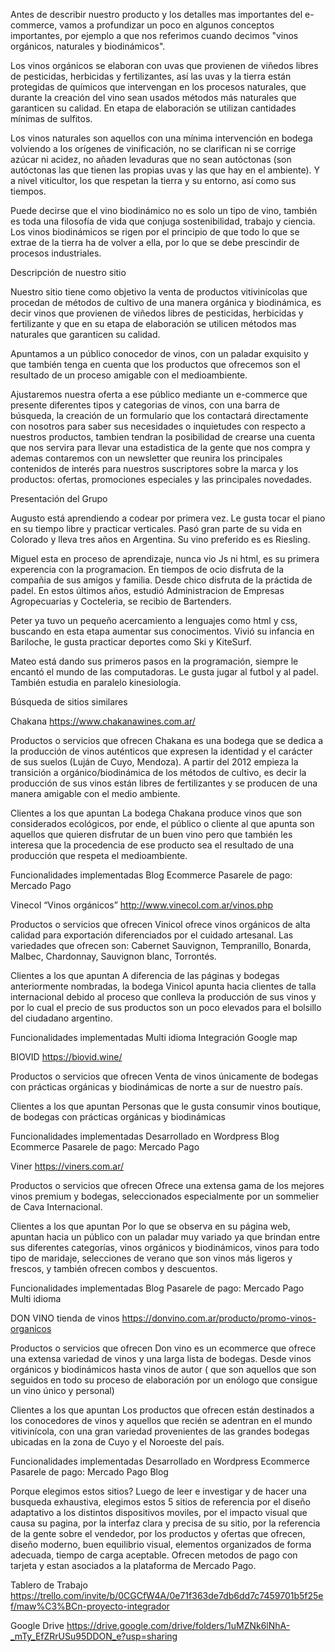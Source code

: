 Antes de describir nuestro producto y los detalles mas importantes del e-commerce, vamos a profundizar un poco en algunos conceptos importantes, por ejemplo a que nos referimos cuando decimos "vinos orgánicos, naturales y biodinámicos".

Los vinos orgánicos se elaboran con uvas que provienen de viñedos libres de pesticidas, herbicidas y fertilizantes, así las uvas y la tierra están protegidas de químicos que intervengan en los procesos naturales, que durante la creación del vino sean usados métodos más naturales que garanticen su calidad. En etapa de elaboración se utilizan cantidades mínimas de sulfitos. 

Los vinos naturales son aquellos con una mínima intervención en bodega volviendo a los orígenes de vinificación, no se clarifican ni se corrige azúcar ni acidez, no añaden levaduras que no sean autóctonas (son autóctonas las que tienen las propias uvas y las que hay en el ambiente). Y a nivel viticultor, los que respetan la tierra y su entorno, así como sus tiempos.

Puede decirse que el vino biodinámico no es solo un tipo de vino, también es toda una filosofía de vida que conjuga sostenibilidad, trabajo y ciencia. Los vinos biodinámicos se rigen por el principio de que todo lo que se extrae de la tierra ha de volver a ella, por lo que se debe prescindir de procesos industriales.



Descripción de nuestro sitio

Nuestro sitio tiene como objetivo la venta de productos vitivinícolas que procedan de métodos de cultivo de una manera orgánica y biodinámica, es decir vinos que provienen de viñedos libres de pesticidas, herbicidas y fertilizante y que en su etapa de elaboración se utilicen métodos mas naturales que garanticen su calidad. 

Apuntamos a un público conocedor de vinos, con un paladar exquisito y que también tenga en cuenta que los productos que ofrecemos son el resultado de un proceso amigable con el medioambiente. 

Ajustaremos nuestra oferta a ese público mediante un e-commerce que presente diferentes tipos y categorias de vinos, con una barra de búsqueda, la creación de un formulario que los contactará directamente con nosotros para saber sus necesidades o inquietudes con respecto a nuestros productos, tambien tendran la posibilidad de crearse una cuenta que nos servira para llevar una estadistica de la gente que nos compra y ademas contaremos con un newsletter que reunira los principales contenidos de interés para nuestros suscriptores sobre la marca y los productos: ofertas, promociones especiales y las principales novedades.



Presentación del Grupo

Augusto está aprendiendo a codear por primera vez. Le gusta tocar el piano en su tiempo libre y practicar verticales. Pasó gran parte de su vida en Colorado y lleva tres años en Argentina. Su vino preferido es es Riesling. 

Miguel esta en proceso de aprendizaje, nunca vio Js ni html, es su primera experencia con la programacion. En tiempos de ocio disfruta de la compañia de sus amigos y familia. Desde chico disfruta de la práctida de padel. En estos últimos años, estudió Administracion de Empresas Agropecuarias y Cocteleria, se recibio de Bartenders. 

Peter ya tuvo un pequeño acercamiento a lenguajes como html y css, buscando en esta etapa aumentar sus conocimentos. Vivió su infancia en Bariloche, le gusta practicar deportes como Ski y KiteSurf.
    
Mateo está dando sus primeros pasos en la programación, siempre le encantó el mundo de las computadoras. Le gusta jugar al futbol y al padel. También estudia en paralelo kinesiología.



Búsqueda de sitios similares

Chakana
https://www.chakanawines.com.ar/

Productos o servicios que ofrecen
Chakana es una bodega que se dedica a la producción de vinos auténticos que expresen la identidad y el carácter de sus suelos (Luján de Cuyo, Mendoza).
A partir del 2012 empieza la transición a orgánico/biodinámica de los métodos de cultivo, es decir la producción de sus vinos están libres de fertilizantes y se producen de una manera amigable con el medio ambiente.

Clientes a los que apuntan
La bodega Chakana produce vinos que son considerados ecológicos, por ende, el público o cliente al que apunta son aquellos que quieren disfrutar de un buen vino pero que también les interesa que la procedencia de ese producto sea el resultado de una producción que respeta el medioambiente. 

Funcionalidades implementadas
Blog
Ecommerce
Pasarele de pago: Mercado Pago


Vinecol “Vinos orgánicos”
http://www.vinecol.com.ar/vinos.php

Productos o servicios que ofrecen
Vinicol ofrece vinos orgánicos de alta calidad para exportación diferenciados por el cuidado artesanal.
Las variedades que ofrecen son: Cabernet Sauvignon, Tempranillo, Bonarda, Malbec, Chardonnay, Sauvignon blanc, Torrontés.

Clientes a los que apuntan
A diferencia de las páginas y bodegas anteriormente nombradas, la bodega Vinicol apunta hacia clientes de talla internacional debido al proceso que conlleva la producción de sus vinos y por lo cual el precio de sus productos son un poco elevados para el bolsillo del ciudadano argentino.

Funcionalidades implementadas
Multi idioma
Integración Google map


BIOVID
https://biovid.wine/

Productos o servicios que ofrecen
Venta de vinos  únicamente de bodegas con prácticas orgánicas y biodinámicas de norte a sur de nuestro país.

Clientes a los que apuntan
Personas que le gusta consumir vinos boutique,  de bodegas con prácticas orgánicas y biodinámicas

Funcionalidades implementadas
Desarrollado en Wordpress
Blog
Ecommerce
Pasarele de pago: Mercado Pago


Viner
https://viners.com.ar/

Productos o servicios que ofrecen
Ofrece una extensa gama de los mejores vinos premium y bodegas, seleccionados especialmente por un sommelier de Cava Internacional.

Clientes a los que apuntan
Por lo que se observa en su página web, apuntan hacia un público con un paladar muy variado ya que brindan entre sus diferentes categorías, vinos orgánicos y biodinámicos, vinos para todo tipo de maridaje, selecciones de verano que son vinos más ligeros y frescos, y también ofrecen combos y descuentos.

Funcionalidades implementadas
Blog
Pasarele de pago: Mercado Pago
Multi idioma


DON VINO tienda de vinos
https://donvino.com.ar/producto/promo-vinos-organicos

Productos o servicios que ofrecen
Don vino es un ecommerce que ofrece una extensa variedad de vinos y una larga lista de bodegas. Desde vinos orgánicos y biodinámicos hasta vinos de autor ( que son aquellos que son seguidos en todo su proceso de elaboración por un enólogo que consigue un vino único y personal)

Clientes a los que apuntan
Los productos que ofrecen están destinados a los conocedores de vinos y aquellos que recién se adentran en el mundo vitivinícola, con una gran variedad provenientes de las grandes bodegas ubicadas en la zona de Cuyo y el Noroeste del país.

Funcionalidades implementadas
Desarrollado en Wordpress
Ecommerce
Pasarele de pago: Mercado Pago
Blog


Porque elegimos estos sitios?
Luego de leer e investigar y de hacer una busqueda exhaustiva, elegimos estos 5 sitios de referencia por el diseño adaptativo a los distintos dispositivos moviles, por el impacto visual que causa su pagina, por la interfaz clara y precisa de su sitio, por la referencia de la gente sobre el vendedor, por los productos y ofertas que ofrecen, diseño moderno, buen equilibrio visual, elementos organizados de forma adecuada, tiempo de carga aceptable. Ofrecen metodos de pago con tarjeta y estan asociados a la plataforma de Mercado Pago.



Tablero de Trabajo
https://trello.com/invite/b/0CGCfW4A/0e71f363de7db6dd7c7459701b5f25ef/maw%C3%BCn-proyecto-integrador

Google Drive
https://drive.google.com/drive/folders/1uMZNk6lNhA-_mTy_EfZRrUSu95DDON_e?usp=sharing

